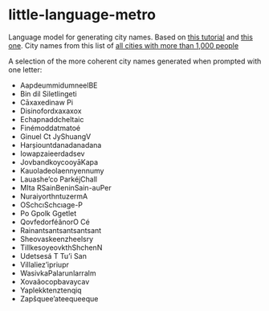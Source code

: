 # little-language-metro
Language model for generating city names. Based on [this tutorial](https://huggingface.co/blog/how-to-train) and [this one](https://huggingface.co/docs/transformers/en/tasks/language_modeling). City names from this list of [all cities with more than 1,000 people](https://public.opendatasoft.com/explore/dataset/geonames-all-cities-with-a-population-1000/)

A selection of the more coherent city names generated when prompted with one letter:
* AapdeummidumneelBE
* Bin dil Siletlingeti
* Cāxaxedinaw Pi
* Disinofordxaxaxox
* Echapnaddcheltaic
* Finémoddatmatoé
* Ginuel Ct JyShuangV
* Harșiountdanadanadana
* Iowapzaieerdadsev
* JovbandkoycooyāKapa
* Kauoladeolaennyennumy
* Lauashe’co ParkéjChall
* MIta RSainBeninSain-auPer
* NuraiyorthntuzermA
* OSchcıSchcıage-P
* Po Gpolk Ggetlet
* QovfedorféânorO Cé
* Rainantsantsantsantsant
* Sheovaskeenzheelsry
* TillkesoyeovkthShchenN
* Udetsesá T Tu’i San
* Villaliez’ipriupr
* WasivkaPalarunlarralm
* Xovaãocopbavaycav
* Yaplekktenztenqiq
* Zapšquee’ateequeeque